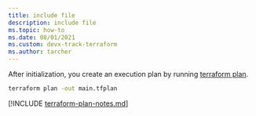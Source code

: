 ```yaml
---
title: include file
description: include file
ms.topic: how-to
ms.date: 08/01/2021
ms.custom: devx-track-terraform
ms.author: tarcher
---
```


After initialization, you create an execution plan by running [terraform plan](https://www.terraform.io/docs/commands/plan.html).

```cmd
terraform plan -out main.tfplan
```

[!INCLUDE [terraform-plan-notes.md](terraform-plan-notes.md)]